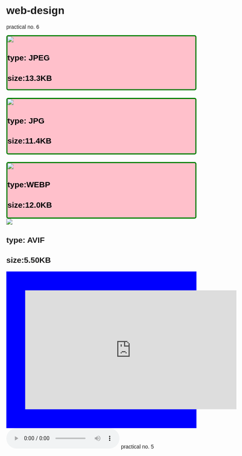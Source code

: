 # web-design
practical no. 6
<!doctype html>

<head>

<title>Practical no 6</title>

<style>

.main{background-color:blue; padding: 50px;}

.container{display:grid;

grid-template-columns: repeat (4, 1fr);

grid-gap:20px;}

.items{background-color: pink;

border-radius: 5px; border: 3px green solid; color: black;}

</style>

</head>

<body>

<div class="container">

<div class="items"><img src="sunrise.jpg">
<p><h2>type: JPEG</h2></p><h2>size:13.3KB</h2></div>

<div class="items"><img src="sunrise.jpg">

<p><h2>type: JPG</h2></p><h2><p>size:11.4KB</p></h2></div>
<div class="items"><img src="sunrise.jpg">

<p><h2>type:WEBP</h2></p><h2><p>size:12.0KB</h2></p></div>

</div class ="items"><img src= "sunrise.jpg">
<p><h2>type: AVIF</h2></p><p><h2>size:5.50KB</h2><p></div>

<div class="main">
<iframe width="560" height="315" src="https://www.youtube.com/embed/YFmV_MRSD7M?si=UfGEQagFbn7roMNl"
 title="YouTube video player" frameborder="0" allow="accelerometer; autoplay; clipboard-write; encrypted-media;
 gyroscope; picture-in-picture; web-share" referrerpolicy="strict-origin-when-cross-origin" allowfullscreen></iframe>
</div>
<audio controls>
<source src="audiow.mp3">
</audio>
</body>
</html>
practical no. 5
<!DOCTYPE html>

<html lang="en">

<head>

<title>Page Title</title>

<meta charset="UTF-8">

<meta name="viewport" content="width=device-width, initial-scale=1">

<style>

body {

font-family: Arial, Helvetica, sans-serif;

}

.header {

padding: 80px;

text-align: center;

background: brown;

color: pink;

font-family:verdana, genova, san-serif;

text-shadow: 4px 4px 4px 10px black;

}

.header h1 {

font-size: 50px;

text-shadow: 4px 4px 4px 10px black;

}

.navbar {

overflow: hidden;

background-color: white;

}

.navbar a {

float: left;

display: block;

color: red;

text-align: center;

padding: 14px 20px;

text-decoration: underline;

}

.navbar a.right {

float: right;

}

.navbar a:hover {

background-color: #ddd;

color: black;

box-sizing: border-box;

{

}

.row {

display: flex;

flex-wrap: wrap;

}

.side {

flex: 30%;
}

.navbar a.right { float: right;

}

.navbar a:hover { background-color: #ddd;

color: green;

box-sizing: border-box;

.row {

display: flex;

flex-wrap: wrap; }

side {

flex: 30%;

<style> </head>

background-color: pink;

padding: 20px;

font-decoration:underline;

font-style: italic;

text-align: center;

text-transform: capitalize;

color: black;

}

main {

} flex: 70%;

background-color:green;

padding: 20px;

font-align:center;

letter spacing:0.1rem;

color: black;

@media screen and (max-width: 700px) {

.row {

flex-direction: column;
